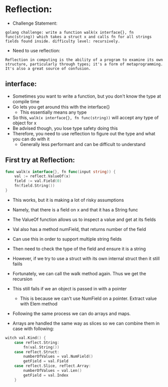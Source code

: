 # Reflection:

- Challenge Statement:
```
golang challenge: write a function walk(x interface{}, fn func(string)) which takes a struct x and calls fn for all strings fields found inside. difficulty level: recursively.
```

- Need to use reflection:
```
Reflection in computing is the ability of a program to examine its own structure, particularly through types; it's a form of metaprogramming. It's also a great source of confusion.
```

## interface:
- Sometimes you want to write a function, but you don't know the type at compile time
- Go lets you get around this with the  interface{}
	- This essentially means any type
- So this, `walk(x interface{}, fn func(string))` will accept any type of object for x
- Be advised though, you lose type safety doing this
- Therefore, you need to use reflection to figure out the type and what you can do with it
	- Generally less performant and can be difficult to understand


## First try at Reflection:
```go
func walk(x interface{}, fn func(input string)) {
    val := reflect.ValueOf(x)
    field := val.Field(0)
    fn(field.String())
}
```
- This works, but it is making a lot of risky assumptions
- Namely, that there is a field on x and that it has a String func
- The ValueOf function allows us to inspect a value and get at its fields
- Val also has a method numField, that returns number of the field
- Can use this in order to support multiple string fields

- Then need to check the type of the field and ensure it is a string
- However, if we try to use a struct with its own internal struct then it still faiils
- Fortunately, we can call the walk method again. Thus we get the recursion
- This still fails if we an object is passed in with a pointer
	- This is because we can't use NumField on a pointer. Extract value with Elem method
- Following the same process we can do arrays and maps. 
- Arrays are handled the same way as slices so we can combine them in case with following:

```go
witch val.Kind() {
    case reflect.String:
        fn(val.String())
    case reflect.Struct:
        numberOfValues = val.NumField()
        getField = val.Field
    case reflect.Slice, reflect.Array:
        numberOfValues = val.Len()
        getField = val.Index
    }
```
